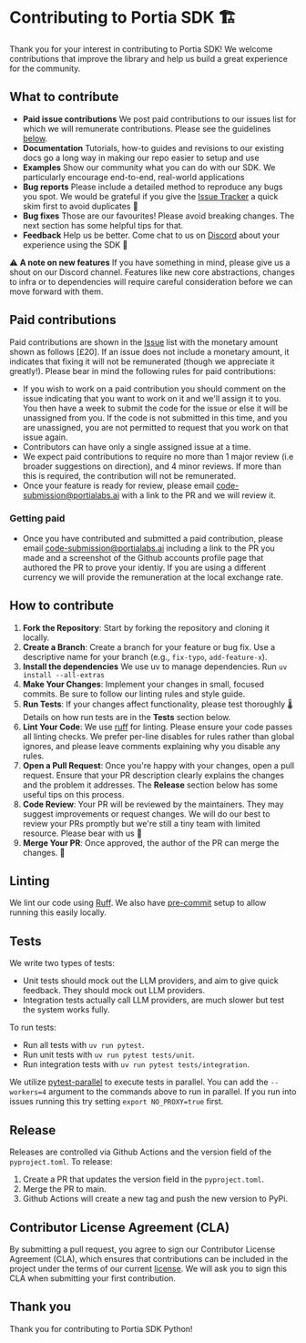 # Contributing to Portia SDK 🏗️

Thank you for your interest in contributing to Portia SDK! We welcome contributions that improve the library and help us build a great experience for the community.

## What to contribute
* **Paid issue contributions** We post paid contributions to our issues list for which we will remunerate contributions. Please see the guidelines [below](https://github.com/portiaAI/portia-sdk-python/blob/main/CONTRIBUTING.md#paid-contributions).
* **Documentation** Tutorials, how-to guides and revisions to our existing docs go a long way in making our repo easier to setup and use
* **Examples** Show our community what you can do with our SDK. We particularly encourage end-to-end, real-world applications
* **Bug reports** Please include a detailed method to reproduce any bugs you spot. We would be grateful if you give the [Issue Tracker](https://github.com/portiaAI/portia-sdk-python/issues) a quick skim first to avoid duplicates 🙌
* **Bug fixes** Those are our favourites! Please avoid breaking changes. The next section has some helpful tips for that.
* **Feedback** Help us be better. Come chat to us on [Discord](https://discord.gg/DvAJz9ffaR) about your experience using the SDK 🫶

⚠️ **A note on new features** If you have something in mind, please give us a shout on our Discord channel. Features like new core abstractions, changes to infra or to dependencies will require careful consideration before we can move forward with them.

## Paid contributions
Paid contributions are shown in the [Issue](https://github.com/portiaAI/portia-sdk-python/issues) list with the monetary amount shown as follows [£20]. If an issue does not include a monetary amount, it indicates that fixing it will not be remunerated (though we appreciate it greatly!). Please bear in mind the following rules for paid contributions:
* If you wish to work on a paid contribution you should comment on the issue indicating that you want to work on it and we'll assign it to you. You then have a week to submit the code for the issue or else it will be unassigned from you. If the code is not submitted in this time, and you are unassigned, you are not permitted to request that you work on that issue again.
* Contributors can have only a single assigned issue at a time.
* We expect paid contributions to require no more than 1 major review (i.e broader suggestions on direction), and 4 minor reviews. If more than this is required, the contribution will not be remunerated.
* Once your feature is ready for review, please email code-submission@portialabs.ai with a link to the PR and we will review it.

### Getting paid
* Once you have contributed and submitted a paid contribution, please email code-submission@portialabs.ai including a link to the PR you made and a screenshot of the Github accounts profile page that authored the PR to prove your identiy. If you are using a different currency we will provide the remuneration at the local exchange rate.

## How to contribute

1. **Fork the Repository**: Start by forking the repository and cloning it locally.
2. **Create a Branch**: Create a branch for your feature or bug fix. Use a descriptive name for your branch (e.g., `fix-typo`, `add-feature-x`).
3. **Install the dependencies** We use uv to manage dependencies. Run ``uv install --all-extras``
4. **Make Your Changes**: Implement your changes in small, focused commits. Be sure to follow our linting rules and style guide.
5. **Run Tests**: If your changes affect functionality, please test thoroughly 🌡️ Details on how run tests are in the **Tests** section below.
6. **Lint Your Code**: We use [ruff](https://github.com/charliermarsh/ruff) for linting. Please ensure your code passes all linting checks. We prefer per-line disables for rules rather than global ignores, and please leave comments explaining why you disable any rules.
7. **Open a Pull Request**: Once you're happy with your changes, open a pull request. Ensure that your PR description clearly explains the changes and the problem it addresses. The **Release** section below has some useful tips on this process.
8. **Code Review**: Your PR will be reviewed by the maintainers. They may suggest improvements or request changes. We will do our best to review your PRs promptly but we're still a tiny team with limited resource. Please bear with us 🙏
10. **Merge Your PR**: Once approved, the author of the PR can merge the changes. 🚀

## Linting

We lint our code using [Ruff](https://github.com/astral-sh/ruff). We also have [pre-commit](https://pre-commit.com/) setup to allow running this easily locally.

## Tests

We write two types of tests:
- Unit tests should mock out the LLM providers, and aim to give quick feedback. They should mock out LLM providers.
- Integration tests actually call LLM providers, are much slower but test the system works fully.

To run tests:
- Run all tests with `uv run pytest`.
- Run unit tests with `uv run pytest tests/unit`.
- Run integration tests with `uv run pytest tests/integration`.

We utilize [pytest-parallel](https://pypi.org/project/pytest-parallel/) to execute tests in parallel. You can add the `--workers=4` argument to the commands above to run in parallel. If you run into issues running this try setting `export NO_PROXY=true` first.

## Release

Releases are controlled via Github Actions and the version field of the `pyproject.toml`. To release:

1. Create a PR that updates the version field in the `pyproject.toml`.
2. Merge the PR to main.
3. Github Actions will create a new tag and push the new version to PyPi.

## Contributor License Agreement (CLA)

By submitting a pull request, you agree to sign our Contributor License Agreement (CLA), which ensures that contributions can be included in the project under the terms of our current [license](https://github.com/portiaAI/portia-sdk-python/edit/main/CONTRIBUTING.md#:~:text=CONTRIBUTING.md-,LICENSE,-Logo_Portia_Stacked_Black.png). We will ask you to sign this CLA when submitting your first contribution.

## Thank you

Thank you for contributing to Portia SDK Python!
